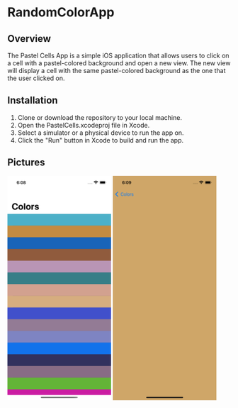 # RandomColorApp

## Overview

The Pastel Cells App is a simple iOS application that allows users to click on a cell with a pastel-colored background and open a new view. The new view will display a cell with the same pastel-colored background as the one that the user clicked on.

## Installation

1. Clone or download the repository to your local machine.
2. Open the PastelCells.xcodeproj file in Xcode.
3. Select a simulator or a physical device to run the app on.
4. Click the "Run" button in Xcode to build and run the app.

## Pictures

<img src="Docs/random-color-1.png" width="234" height="506" />
<img src="Docs/random-color-2.png" width="234" height="506" />




